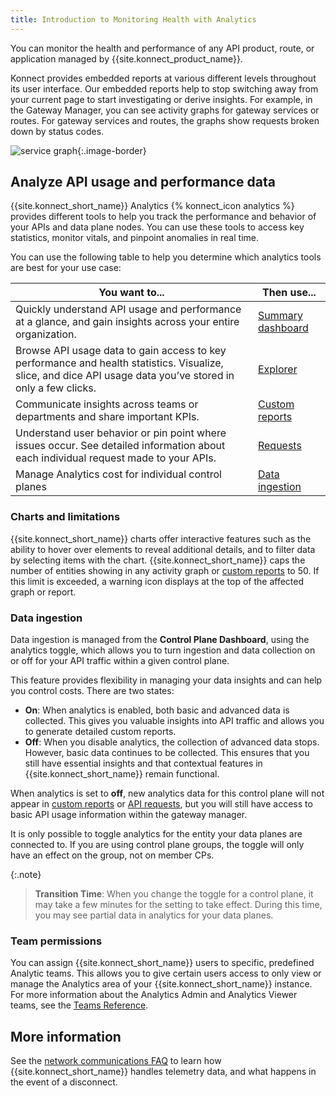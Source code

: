 ```yaml
---
title: Introduction to Monitoring Health with Analytics
---
```



You can monitor the health and performance of any API product, route, or application managed by {{site.konnect_product_name}}.

Konnect provides embedded reports at various different levels throughout its user interface. Our embedded reports help to stop switching away from your current page to start investigating or derive insights. For example, in the Gateway Manager, you can see activity graphs for gateway services or routes. For gateway services and routes, the graphs show requests broken down by status codes.

![service graph](/assets/images/products/konnect/analytics/konnect-analytics-gateway-service.png){:.image-border}

## Analyze API usage and performance data

{{site.konnect_short_name}}  Analytics {% konnect_icon analytics %} provides different tools to help you track the performance and behavior of your APIs and data plane nodes. You can use these tools to access key statistics, monitor vitals, and pinpoint anomalies in real time. 

You can use the following table to help you determine which analytics tools are best for your use case:

| You want to... | Then use... |
| -------------- | ----------- |
| Quickly understand API usage and performance at a glance, and gain insights across your entire organization. | [Summary dashboard](/konnect/analytics/dashboard/) |
| Browse API usage data to gain access to key performance and health statistics. Visualize, slice, and dice API usage data you’ve stored in only a few clicks. | [Explorer](/konnect/analytics/explorer/) |
| Communicate insights across teams or departments and share important KPIs. | [Custom reports](/konnect/analytics/custom-reports/) |
| Understand user behavior or pin point where issues occur. See detailed information about each individual request made to your APIs. | [Requests](/konnect/analytics/api-requests/)  |
| Manage Analytics cost for individual control planes| [Data ingestion](/konnect/analytics/#data-ingestion) |


### Charts and limitations

{{site.konnect_short_name}} charts offer interactive features such as the ability to hover over elements to reveal additional details, and to filter data by selecting items with the chart. {{site.konnect_short_name}} caps the number of entities showing in any activity graph or [custom reports](/konnect/analytics/generate-reports/) to 50. If this limit is exceeded, a warning icon displays at the top of the affected graph or report. 


### Data ingestion

Data ingestion is managed from the **Control Plane Dashboard**, using the analytics toggle, which allows you to turn ingestion and data collection on or off for your API traffic within a given control plane.

This feature provides flexibility in managing your data insights and can help you control costs. There are two states: 

* **On**: When analytics is enabled, both basic and advanced data is collected. This gives you valuable insights into API traffic and allows you to generate detailed custom reports.
* **Off**: When you disable analytics, the collection of advanced data stops. However, basic data continues to be collected. This ensures that you still have essential insights and that contextual features in {{site.konnect_short_name}} remain functional.

When analytics is set to **off**, new analytics data for this control plane will not appear in [custom reports](/konnect/analytics/use-cases/) or [API requests](/konnect/analytics/api-requests/), but you will still have access to basic API usage information within the gateway manager.

It is only possible to toggle analytics for the entity your data planes are connected to. If you are using control plane groups, the toggle will only have an effect on the group, not on member CPs.

{:.note}
> **Transition Time**: When you change the toggle for a control plane, it may take a few minutes for the setting to take effect. During this time, you may see partial data in analytics for your data planes.

### Team permissions

You can assign {{site.konnect_short_name}} users to specific, predefined Analytic teams. This allows you to give certain users access to only view or manage the Analytics area of your {{site.konnect_short_name}} instance. For more information about the Analytics Admin and Analytics Viewer teams, see the [Teams Reference](/konnect/org-management/teams-and-roles/teams-reference/).

## More information

See the [network communications FAQ](/konnect/network-resiliency/) to learn how {{site.konnect_short_name}} handles telemetry data, and what happens in the event of a disconnect.